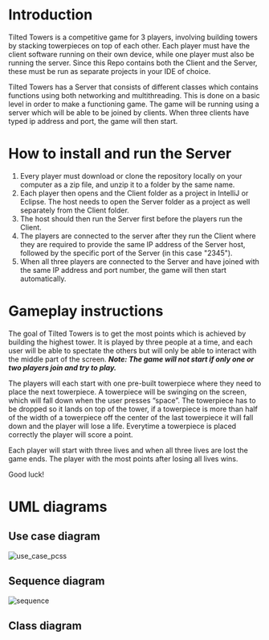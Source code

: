 # Introduction
Tilted Towers is a competitive game for 3 players, involving building towers by stacking towerpieces on top of each other. Each player must have the client software running on their own device, while one player must also be running the server. Since this Repo contains both the Client and the Server, these must be run as separate projects in your IDE of choice.

Tilted Towers has a Server that consists of different classes which contains functions using both networking and multithreading. This is done on a basic level in order to make a functioning game. The game will be running using a server which will be able to be joined by clients. When three clients have typed ip address and port, the game will then start.

# How to install and run the Server
1. Every player must download or clone the repository locally on your computer as a zip file, and unzip it to a folder by the same name.
2. Each player then opens and the Client folder as a project in IntelliJ or Eclipse. The host needs to open the Server folder as a project as well separately from the Client folder.
3. The host should then run the Server first before the players run the Client.
4. The players are connected to the server after they run the Client where they are required to provide the same IP address of the Server host, followed by the specific port of the Server (in this case "2345").
6. When all three players are connected to the Server and have joined with the same IP address and port number, the game will then start automatically.


# Gameplay instructions
The goal of Tilted Towers is to get the most points which is achieved by building the highest tower. It is played by three people at a time, and each user will be able to spectate the others but will only be able to interact with the middle part of the screen. **_Note: The game will not start if only one or two players join and try to play._**

The players will each start with one pre-built towerpiece where they need to place the next towerpiece. A towerpiece will be swinging on the screen, which will fall down when the user presses “space”. The towerpiece has to be dropped so it lands on top of the tower, if a towerpiece is more than half of the width of a towerpiece off the center of the last towerpiece it will fall down and the player will lose a life. Everytime a towerpiece is placed correctly the player will score a point.

Each player will start with three lives and when all three lives are lost the game ends. The player with the most points after losing all lives wins.

Good luck!  

# UML diagrams
## Use case diagram
![use_case_pcss](https://user-images.githubusercontent.com/33686482/140653342-3a60bb05-c502-4e2a-9c95-ba094bf96384.PNG)

## Sequence diagram
![sequence](https://user-images.githubusercontent.com/33686482/140653550-f440114d-7bad-406f-af2d-15258c2ccac7.png)

## Class diagram


